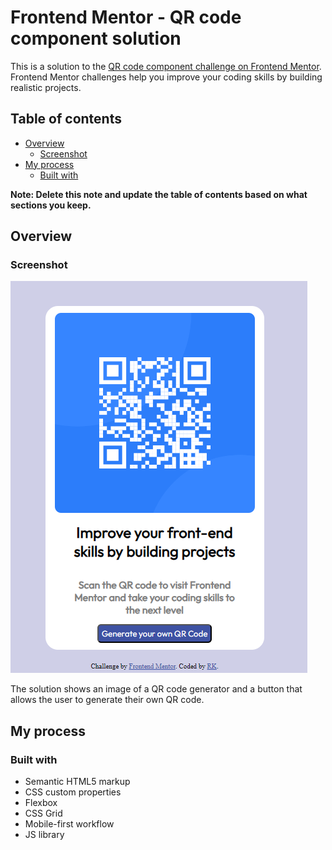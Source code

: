 # Frontend Mentor - QR code component solution

This is a solution to the [QR code component challenge on Frontend Mentor](https://www.frontendmentor.io/challenges/qr-code-component-iux_sIO_H). Frontend Mentor challenges help you improve your coding skills by building realistic projects. 

## Table of contents

- [Overview](#overview)
  - [Screenshot](#screenshot)
- [My process](#my-process)
  - [Built with](#built-with)


**Note: Delete this note and update the table of contents based on what sections you keep.**

## Overview

### Screenshot

![](./images/index_image.PNG)

The solution shows an image of a QR code generator and a button that allows the user to generate their own QR code.

## My process

### Built with

- Semantic HTML5 markup
- CSS custom properties
- Flexbox
- CSS Grid
- Mobile-first workflow
- JS library

